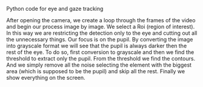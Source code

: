 Python code for eye and gaze tracking

After opening the camera, we create a loop through the frames of the video and begin our process image by image.
We select a Roi (region of interest). In this way we are restricting the detection only to the eye and cutting out all the unnecessary things.
Our focus is on the pupil. By converting the image into grayscale format we will see that the pupil is always darker then the rest of the eye.
To do so, first conversion to grayscale and then we find the threshold to extract only the pupil.
From the threshold we find the contours. And we simply remove all the noise selecting the element with the biggest area (which is supposed to be the pupil) and skip all the rest.
Finally we show everything on the screen.
